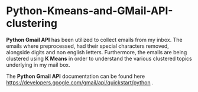 # Python-Kmeans-and-GMail-API-clustering

__Python Gmail API__ has been utilized to collect emails from my inbox. The emails where preprocessed, had their special characters removed, alongside digits and non english letters. Furthermore, the emails are being clustered using __K Means__ in order to understand the various clustered topics underlying in my mail box. 

The __Python Gmail API__ documentation can be found here https://developers.google.com/gmail/api/quickstart/python .
